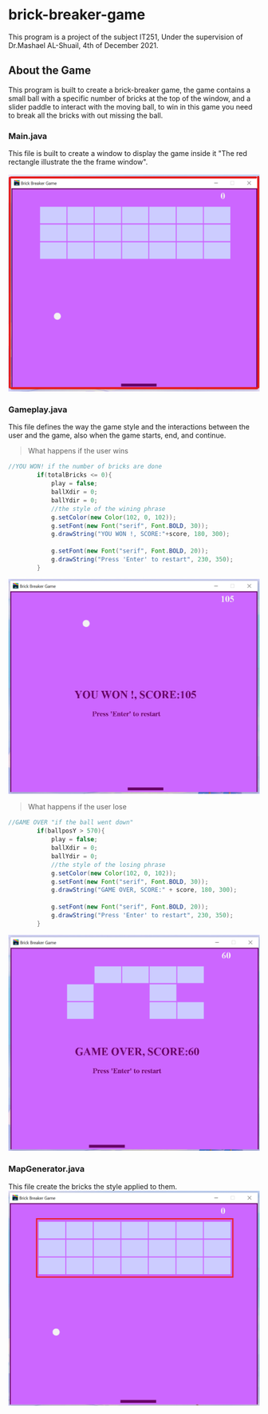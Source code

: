 # brick-breaker-game
This program is a project of the subject IT251, Under the supervision of Dr.Mashael AL-Shuail, 4th of December 2021.

## About the Game
This program is built to create a brick-breaker game, the game contains a small ball with a specific number of bricks at the top of the window, and a slider paddle to interact with the moving ball, to win in this game you need to break all the bricks with out missing the ball.

### Main.java

This file is built to create a window to display the game inside it "The red rectangle illustrate the the frame window". <br/><br/>
![The Frame window](WindowFrame.png)


### Gameplay.java

This file defines the way the game style and the interactions between the user and the game, also when the game starts, end, and continue. <br/>

>What happens if the user wins
```java
//YOU WON! if the number of bricks are done
        if(totalBricks <= 0){
            play = false;
            ballXdir = 0;
            ballYdir = 0;
            //the style of the wining phrase
            g.setColor(new Color(102, 0, 102));
            g.setFont(new Font("serif", Font.BOLD, 30));
            g.drawString("YOU WON !, SCORE:"+score, 180, 300);

            g.setFont(new Font("serif", Font.BOLD, 20));
            g.drawString("Press 'Enter' to restart", 230, 350);
        }
``` 
![The Frame window](YouWon.png)

> What happens if the user lose
```java
//GAME OVER "if the ball went down"
        if(ballposY > 570){
            play = false;
            ballXdir = 0;
            ballYdir = 0;
            //the style of the losing phrase
            g.setColor(new Color(102, 0, 102));
            g.setFont(new Font("serif", Font.BOLD, 30));
            g.drawString("GAME OVER, SCORE:" + score, 180, 300);

            g.setFont(new Font("serif", Font.BOLD, 20));
            g.drawString("Press 'Enter' to restart", 230, 350);
        }
```
![The Frame window](GameOver.png)

### MapGenerator.java
This file create the bricks the style applied to them.
![The Frame window](Bricks.png)


